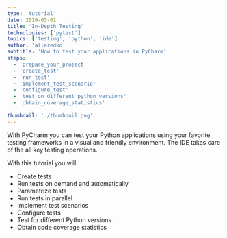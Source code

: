```yaml
---
type: 'tutorial'
date: 2019-03-01
title: 'In-Depth Testing'
technologies: ['pytest']
topics: ['testing', 'python', 'ide']
author: 'allaredko'
subtitle: 'How to test your applications in PyCharm'
steps:
  - 'prepare_your_project'
  - 'create_test'
  - 'run_test'
  - 'implement_test_scenario'
  - 'configure_test'
  - 'test_on_different_python_versions'
  - 'obtain_coverage_statistics'
  
thumbnail: './thumbnail.png'
---
```


With PyCharm you can test your Python applications
using your favorite testing frameworks in a visual 
and friendly environment. The IDE takes care of the 
all key testing operations. 

With this tutorial you will:

- Create tests
- Run tests on demand and automatically
- Parametrize tests
- Run tests in parallel
- Implement test scenarios
- Configure tests
- Test for different Python versions
- Obtain code coverage statistics